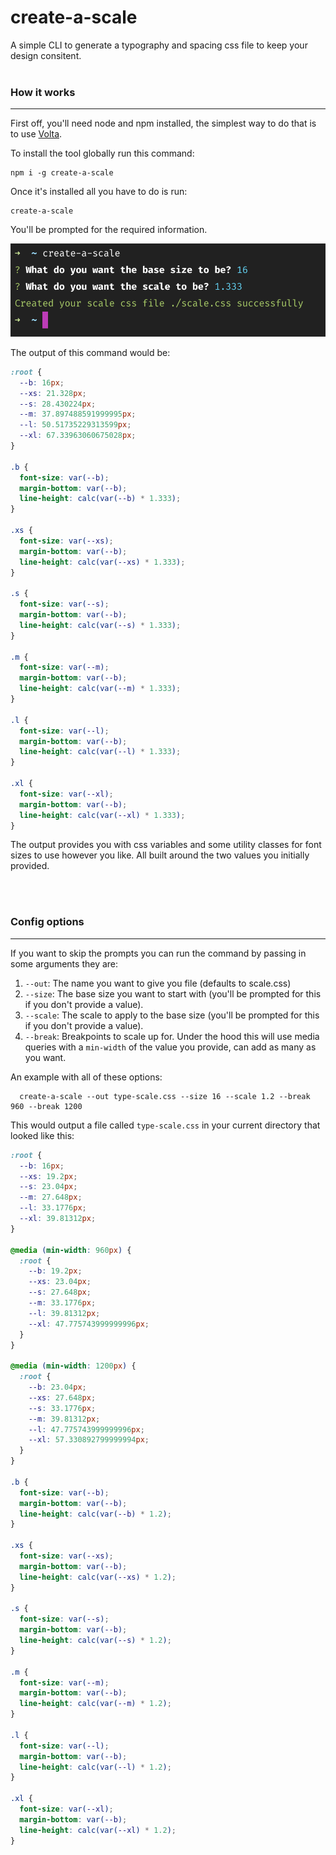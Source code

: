 # create-a-scale

A simple CLI to generate a typography and spacing css file to keep your design consitent.
<br><br>

### How it works

---

First off, you'll need node and npm installed, the simplest way to do that is to use [Volta](https://volta.sh/).

To install the tool globally run this command:

```
npm i -g create-a-scale
```

Once it's installed all you have to do is run:

```
create-a-scale
```

You'll be prompted for the required information.

![](/demo/base-command.png)

The output of this command would be:

```css
:root {
  --b: 16px;
  --xs: 21.328px;
  --s: 28.430224px;
  --m: 37.897488591999995px;
  --l: 50.51735229313599px;
  --xl: 67.33963060675028px;
}

.b {
  font-size: var(--b);
  margin-bottom: var(--b);
  line-height: calc(var(--b) * 1.333);
}

.xs {
  font-size: var(--xs);
  margin-bottom: var(--b);
  line-height: calc(var(--xs) * 1.333);
}

.s {
  font-size: var(--s);
  margin-bottom: var(--b);
  line-height: calc(var(--s) * 1.333);
}

.m {
  font-size: var(--m);
  margin-bottom: var(--b);
  line-height: calc(var(--m) * 1.333);
}

.l {
  font-size: var(--l);
  margin-bottom: var(--b);
  line-height: calc(var(--l) * 1.333);
}

.xl {
  font-size: var(--xl);
  margin-bottom: var(--b);
  line-height: calc(var(--xl) * 1.333);
}
```

The output provides you with css variables and some utility classes for font sizes to use however you like. All built around the two values you initially provided.

<br><br>

### Config options

---

If you want to skip the prompts you can run the command by passing in some arguments they are:

1. `--out`: The name you want to give you file (defaults to scale.css)
2. `--size`: The base size you want to start with (you'll be prompted for this if you don't provide a value).
3. `--scale`: The scale to apply to the base size (you'll be prompted for this if you don't provide a value).
4. `--break`: Breakpoints to scale up for. Under the hood this will use media queries with a `min-width` of the value you provide, can add as many as you want.

An example with all of these options:

```
  create-a-scale --out type-scale.css --size 16 --scale 1.2 --break 960 --break 1200
```

This would output a file called `type-scale.css` in your current directory that looked like this:

```css
:root {
  --b: 16px;
  --xs: 19.2px;
  --s: 23.04px;
  --m: 27.648px;
  --l: 33.1776px;
  --xl: 39.81312px;
}

@media (min-width: 960px) {
  :root {
    --b: 19.2px;
    --xs: 23.04px;
    --s: 27.648px;
    --m: 33.1776px;
    --l: 39.81312px;
    --xl: 47.775743999999996px;
  }
}

@media (min-width: 1200px) {
  :root {
    --b: 23.04px;
    --xs: 27.648px;
    --s: 33.1776px;
    --m: 39.81312px;
    --l: 47.775743999999996px;
    --xl: 57.330892799999994px;
  }
}

.b {
  font-size: var(--b);
  margin-bottom: var(--b);
  line-height: calc(var(--b) * 1.2);
}

.xs {
  font-size: var(--xs);
  margin-bottom: var(--b);
  line-height: calc(var(--xs) * 1.2);
}

.s {
  font-size: var(--s);
  margin-bottom: var(--b);
  line-height: calc(var(--s) * 1.2);
}

.m {
  font-size: var(--m);
  margin-bottom: var(--b);
  line-height: calc(var(--m) * 1.2);
}

.l {
  font-size: var(--l);
  margin-bottom: var(--b);
  line-height: calc(var(--l) * 1.2);
}

.xl {
  font-size: var(--xl);
  margin-bottom: var(--b);
  line-height: calc(var(--xl) * 1.2);
}
```
